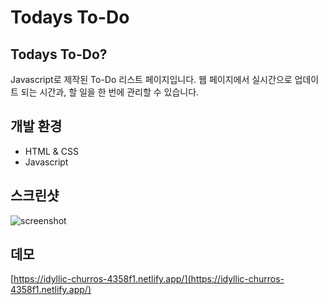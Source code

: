 # Todays To-Do

## Todays To-Do?

Javascript로 제작된 To-Do 리스트 페이지입니다. 웹 페이지에서 실시간으로 업데이트 되는 시간과, 할 일을 한 번에 관리할 수 있습니다.

## 개발 환경

- HTML & CSS
- Javascript

## 스크린샷

![screenshot](https://github.com/yunh03/todays-todo/blob/main/src/%EC%8A%A4%ED%81%AC%EB%A6%B0%EC%83%B7%202023-01-21%20%EC%98%A4%ED%9B%84%206.11.10.png?raw=true)

## 데모

[https://idyllic-churros-4358f1.netlify.app/](https://idyllic-churros-4358f1.netlify.app/)